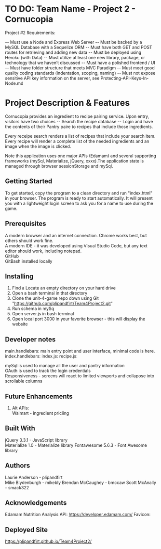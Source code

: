 # TO DO: Team Name - Project 2 - Cornucopia

Project #2 Requirements:

-- Must use a Node and Express Web Server
-- Must be backed by a MySQL Database with a Sequelize ORM
-- Must have both GET and POST routes for retrieving and adding new data
-- Must be deployed using Heroku (with Data)
-- Must utilize at least one new library, package, or technology that we haven’t discussed
-- Must have a polished frontend / UI
-- Must have folder structure that meets MVC Paradigm
-- Must meet good quality coding standards (indentation, scoping, naming)
-- Must not expose sensitive API key information on the server, see Protecting-API-Keys-In-Node.md

# Project Description & Features

Cornucopia provides an ingredient to recipe pairing service. Upon entry, visitors have two choices 
-- Search the recipe database
-- Login and have the contents of their Pantry paire to recipes that include those ingredients. 

Every receipe search renders a list of recipes that include your search item. 
Every recipe will render a complete list of the needed ingredients and an image when the image is clicked.

Note this application uses one major APIs (Edamam) and several supporting frameworks (mySql, Materialize, jQuery, xxxx).The application state is managed through browser sessionStorage and mySql.


## Getting Started
To get started, copy the program to a clean directory and run "index.html" in your browser. The program is ready to start automatically.  It will present you with a lightweight login screen to ask you for a name to use during the game.  
  
## Prerequisites
A modern browser and an internet connection. Chrome works best, but others should work fine.  
A modern IDE - it was developed using Visual Studio Code, but any text editor should work, including notepad.  
GitHub  
GitBash installed locally
  
## Installing
1. Find a Locate an empty directory on your hard drive  
2. Open a bash terminal in that directory  
3. Clone the unit-4-game repo down using  Git    
         "https://github.com/plipandfirt/Team4Project2.git"
4. Run schema in mySq
5. Open server.js in bash terminal
6. Open local port 3000 in your favorite browser - this will display the website

  
## Developer notes
main.handlebars:  main entry point and user interface, minimal code is here.
index.handlebars:
index.js:
recipe.js:

mySql is used to manage all the user and pantry information  
OAuth is used to track the login credentials  
Responsiveness - screens will react to limited viewports and collapose into scrollable columns  

## Future Enhancements
1. Alt APIs:  
        Walmart - ingredient priciing

 

## Built With
jQuery 3.3.1 - JavaScript library   
Materialize 1.0 - Materialize library
Fontawesome 5.6.3 - Font Awesome library
   
## Authors
Laurie Anderson - plipandfirt  
Mike Blydenburgh - mikebly
Brendan McCaughey - bmccaw
Scott McAnally - smack322
  
## Acknowledgements
Edamam Nutrition Analysis API: https://developer.edamam.com/
Favicon:  

## Deployed Site
https://plipandfirt.github.io/Team4Project2/